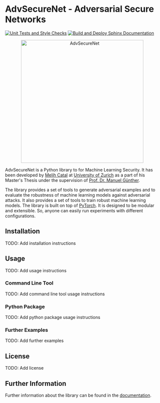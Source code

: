 # AdvSecureNet - Adversarial Secure Networks

[![Unit Tests and Style Checks](https://github.com/melihcatal/advsecurenet/actions/workflows/python-ci.yml/badge.svg)](https://github.com/melihcatal/advsecurenet/actions/workflows/python-ci.yml)
[![Build and Deploy Sphinx Documentation](https://github.com/melihcatal/advsecurenet/actions/workflows/documentation.yml/badge.svg)](https://github.com/melihcatal/advsecurenet/actions/workflows/documentation.yml)

<p align="center">
  <img src="https://drive.switch.ch/index.php/s/DAaKZEh9OeuvTEQ/download" alt="AdvSecureNet" width="400" />
</p>

AdvSecureNet is a Python library to for Machine Learning Security. It has been developed by [Melih Catal](https://github.com/melihcatal) at [University of Zurich](https://www.uzh.ch/en.html) as a part of his Master's Thesis under the supervision of [Prof. Dr. Manuel Günther](https://www.ifi.uzh.ch/en/aiml/people/guenther.html).

The library provides a set of tools to generate adversarial examples and to evaluate the robustness of machine learning models against adversarial attacks. It also provides a set of tools to train robust machine learning models. The library is built on top of [PyTorch](https://pytorch.org/). It is designed to be modular and extensible. So, anyone can easily run experiments with different configurations.

## Installation

TODO: Add installation instructions

## Usage

TODO: Add usage instructions

### Command Line Tool

TODO: Add command line tool usage instructions

### Python Package

TODO: Add python package usage instructions

### Further Examples

TODO: Add further examples

## License

TODO: Add license

## Further Information

Further information about the library can be found in the [documentation](http://melihcatal.github.io/advsecurenet/).

